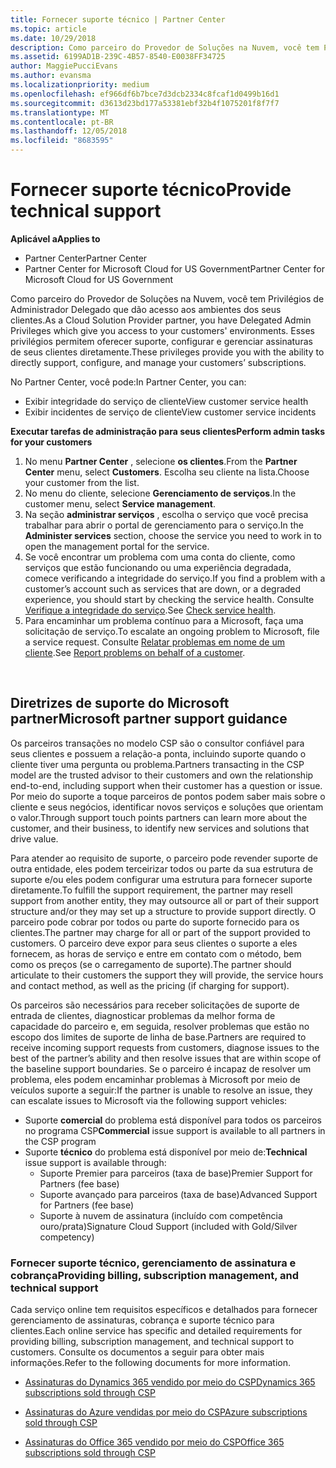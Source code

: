 ```yaml
---
title: Fornecer suporte técnico | Partner Center
ms.topic: article
ms.date: 10/29/2018
description: Como parceiro do Provedor de Soluções na Nuvem, você tem Privilégios de Administrador Delegado que dão acesso aos ambientes dos seus clientes.
ms.assetid: 6199AD1B-239C-4B57-8540-E0038FF34725
author: MaggiePucciEvans
ms.author: evansma
ms.localizationpriority: medium
ms.openlocfilehash: ef966df6b7bce7d3dcb2334c8fcaf1d0499b16d1
ms.sourcegitcommit: d3613d23bd177a53381ebf32b4f1075201f8f7f7
ms.translationtype: MT
ms.contentlocale: pt-BR
ms.lasthandoff: 12/05/2018
ms.locfileid: "8683595"
---
```

# <a name="provide-technical-support"></a><span data-ttu-id="44818-103">Fornecer suporte técnico</span><span class="sxs-lookup"><span data-stu-id="44818-103">Provide technical support</span></span>

**<span data-ttu-id="44818-104">Aplicável a</span><span class="sxs-lookup"><span data-stu-id="44818-104">Applies to</span></span>**

-  <span data-ttu-id="44818-105">Partner Center</span><span class="sxs-lookup"><span data-stu-id="44818-105">Partner Center</span></span>
-  <span data-ttu-id="44818-106">Partner Center for Microsoft Cloud for US Government</span><span class="sxs-lookup"><span data-stu-id="44818-106">Partner Center for Microsoft Cloud for US Government</span></span>


<span data-ttu-id="44818-107">Como parceiro do Provedor de Soluções na Nuvem, você tem Privilégios de Administrador Delegado que dão acesso aos ambientes dos seus clientes.</span><span class="sxs-lookup"><span data-stu-id="44818-107">As a Cloud Solution Provider partner, you have Delegated Admin Privileges which give you access to your customers' environments.</span></span> <span data-ttu-id="44818-108">Esses privilégios permitem oferecer suporte, configurar e gerenciar assinaturas de seus clientes diretamente.</span><span class="sxs-lookup"><span data-stu-id="44818-108">These privileges provide you with the ability to directly support, configure, and manage your customers’ subscriptions.</span></span>

<span data-ttu-id="44818-109">No Partner Center, você pode:</span><span class="sxs-lookup"><span data-stu-id="44818-109">In Partner Center, you can:</span></span>

-   <span data-ttu-id="44818-110">Exibir integridade do serviço de cliente</span><span class="sxs-lookup"><span data-stu-id="44818-110">View customer service health</span></span>
-   <span data-ttu-id="44818-111">Exibir incidentes de serviço de cliente</span><span class="sxs-lookup"><span data-stu-id="44818-111">View customer service incidents</span></span>

**<span data-ttu-id="44818-112">Executar tarefas de administração para seus clientes</span><span class="sxs-lookup"><span data-stu-id="44818-112">Perform admin tasks for your customers</span></span>**

1.  <span data-ttu-id="44818-113">No menu **Partner Center** , selecione **os clientes**.</span><span class="sxs-lookup"><span data-stu-id="44818-113">From the **Partner Center** menu, select **Customers**.</span></span> <span data-ttu-id="44818-114">Escolha seu cliente na lista.</span><span class="sxs-lookup"><span data-stu-id="44818-114">Choose your customer from the list.</span></span>
2.  <span data-ttu-id="44818-115">No menu do cliente, selecione **Gerenciamento de serviços**.</span><span class="sxs-lookup"><span data-stu-id="44818-115">In the customer menu, select **Service management**.</span></span>
3.  <span data-ttu-id="44818-116">Na seção **administrar serviços** , escolha o serviço que você precisa trabalhar para abrir o portal de gerenciamento para o serviço.</span><span class="sxs-lookup"><span data-stu-id="44818-116">In the **Administer services** section, choose the service you need to work in to open the management portal for the service.</span></span>
4.  <span data-ttu-id="44818-117">Se você encontrar um problema com uma conta do cliente, como serviços que estão funcionando ou uma experiência degradada, comece verificando a integridade do serviço.</span><span class="sxs-lookup"><span data-stu-id="44818-117">If you find a problem with a customer’s account such as services that are down, or a degraded experience, you should start by checking the service health.</span></span> <span data-ttu-id="44818-118">Consulte [Verifique a integridade do serviço](check-service-health.md).</span><span class="sxs-lookup"><span data-stu-id="44818-118">See [Check service health](check-service-health.md).</span></span>
5.  <span data-ttu-id="44818-119">Para encaminhar um problema contínuo para a Microsoft, faça uma solicitação de serviço.</span><span class="sxs-lookup"><span data-stu-id="44818-119">To escalate an ongoing problem to Microsoft, file a service request.</span></span> <span data-ttu-id="44818-120">Consulte [Relatar problemas em nome de um cliente](report-problems-on-behalf-of-a-customer.md).</span><span class="sxs-lookup"><span data-stu-id="44818-120">See [Report problems on behalf of a customer](report-problems-on-behalf-of-a-customer.md).</span></span>

 
## <a name="microsoft-partner-support-guidance"></a><span data-ttu-id="44818-121">Diretrizes de suporte do Microsoft partner</span><span class="sxs-lookup"><span data-stu-id="44818-121">Microsoft partner support guidance</span></span>

<span data-ttu-id="44818-122">Os parceiros transações no modelo CSP são o consultor confiável para seus clientes e possuem a relação-a ponta, incluindo suporte quando o cliente tiver uma pergunta ou problema.</span><span class="sxs-lookup"><span data-stu-id="44818-122">Partners transacting in the CSP model are the trusted advisor to their customers and own the relationship end-to-end, including support when their customer has a question or issue.</span></span> <span data-ttu-id="44818-123">Por meio do suporte a toque parceiros de pontos podem saber mais sobre o cliente e seus negócios, identificar novos serviços e soluções que orientam o valor.</span><span class="sxs-lookup"><span data-stu-id="44818-123">Through support touch points partners can learn more about the customer, and their business, to identify new services and solutions that drive value.</span></span>

<span data-ttu-id="44818-124">Para atender ao requisito de suporte, o parceiro pode revender suporte de outra entidade, eles podem terceirizar todos ou parte da sua estrutura de suporte e/ou eles podem configurar uma estrutura para fornecer suporte diretamente.</span><span class="sxs-lookup"><span data-stu-id="44818-124">To fulfill the support requirement, the partner may resell support from another entity, they may outsource all or part of their support structure and/or they may set up a structure to provide support directly.</span></span>  <span data-ttu-id="44818-125">O parceiro pode cobrar por todos ou parte do suporte fornecido para os clientes.</span><span class="sxs-lookup"><span data-stu-id="44818-125">The partner may charge for all or part of the support provided to customers.</span></span> <span data-ttu-id="44818-126">O parceiro deve expor para seus clientes o suporte a eles fornecem, as horas de serviço e entre em contato com o método, bem como os preços (se o carregamento de suporte).</span><span class="sxs-lookup"><span data-stu-id="44818-126">The partner should articulate to their customers the support they will provide, the service hours and contact method, as well as the pricing (if charging for support).</span></span> 

<span data-ttu-id="44818-127">Os parceiros são necessários para receber solicitações de suporte de entrada de clientes, diagnosticar problemas da melhor forma de capacidade do parceiro e, em seguida, resolver problemas que estão no escopo dos limites de suporte de linha de base.</span><span class="sxs-lookup"><span data-stu-id="44818-127">Partners are required to receive incoming support requests from customers, diagnose issues to the best of the partner’s ability and then resolve issues that are within scope of the baseline support boundaries.</span></span> <span data-ttu-id="44818-128">Se o parceiro é incapaz de resolver um problema, eles podem encaminhar problemas à Microsoft por meio de veículos suporte a seguir:</span><span class="sxs-lookup"><span data-stu-id="44818-128">If the partner is unable to resolve an issue, they can escalate issues to Microsoft via the following support vehicles:</span></span>

- <span data-ttu-id="44818-129">Suporte **comercial** do problema está disponível para todos os parceiros no programa CSP</span><span class="sxs-lookup"><span data-stu-id="44818-129">**Commercial** issue support is available to all partners in the CSP program</span></span>
-   <span data-ttu-id="44818-130">Suporte **técnico** do problema está disponível por meio de:</span><span class="sxs-lookup"><span data-stu-id="44818-130">**Technical** issue support is available through:</span></span>
    -   <span data-ttu-id="44818-131">Suporte Premier para parceiros (taxa de base)</span><span class="sxs-lookup"><span data-stu-id="44818-131">Premier Support for Partners (fee base)</span></span>
    -   <span data-ttu-id="44818-132">Suporte avançado para parceiros (taxa de base)</span><span class="sxs-lookup"><span data-stu-id="44818-132">Advanced Support for Partners (fee base)</span></span>
    -   <span data-ttu-id="44818-133">Suporte à nuvem de assinatura (incluído com competência ouro/prata)</span><span class="sxs-lookup"><span data-stu-id="44818-133">Signature Cloud Support (included with Gold/Silver competency)</span></span>

### <a name="providing-billing-subscription-management-and-technical-support"></a><span data-ttu-id="44818-134">Fornecer suporte técnico, gerenciamento de assinatura e cobrança</span><span class="sxs-lookup"><span data-stu-id="44818-134">Providing billing, subscription management, and technical support</span></span> 

<span data-ttu-id="44818-135">Cada serviço online tem requisitos específicos e detalhados para fornecer gerenciamento de assinaturas, cobrança e suporte técnico para clientes.</span><span class="sxs-lookup"><span data-stu-id="44818-135">Each online service has specific and detailed requirements for providing billing, subscription management, and technical support to customers.</span></span> <span data-ttu-id="44818-136">Consulte os documentos a seguir para obter mais informações.</span><span class="sxs-lookup"><span data-stu-id="44818-136">Refer to the following documents for more information.</span></span>

-   [<span data-ttu-id="44818-137">Assinaturas do Dynamics 365 vendido por meio do CSP</span><span class="sxs-lookup"><span data-stu-id="44818-137">Dynamics 365 subscriptions sold through CSP</span></span>](https://www.microsoftpartnercommunity.com/t5/CSP/Microsoft-Partner-Support-Guidance/m-p/5262#M30)

-   [<span data-ttu-id="44818-138">Assinaturas do Azure vendidas por meio do CSP</span><span class="sxs-lookup"><span data-stu-id="44818-138">Azure subscriptions sold through CSP</span></span>](https://www.microsoftpartnercommunity.com/t5/CSP/Microsoft-Partner-Support-Guidance/m-p/5263#M31)

-   [<span data-ttu-id="44818-139">Assinaturas do Office 365 vendido por meio do CSP</span><span class="sxs-lookup"><span data-stu-id="44818-139">Office 365 subscriptions sold through CSP</span></span>](https://www.microsoftpartnercommunity.com/t5/CSP/Microsoft-Partner-Support-Guidance/m-p/5264#M32)
 



